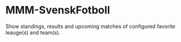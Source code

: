 # MMM-SvenskFotboll
Show standings, results and upcoming matches of configured favorite leauge(s) and team(s).
